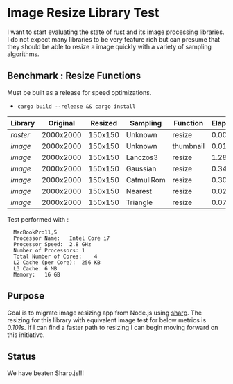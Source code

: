 # Image Resize Library Test 

I want to start evaluating the state of rust and its image processing libraries.  I do not expect many libraries to be very feature rich but can presume that they should be able to resize a image quickly with a variety of sampling algorithms. 

## Benchmark : Resize Functions

Must be built as a release for speed optimizations.
- ```cargo build --release && cargo install```

| **Library** | **Original** | **Resized** | **Sampling** |  **Function** | **Elapsed** |
|---|---|---|---|---|---|
| _raster_ | 2000x2000 | 150x150 | Unknown | resize | 0.006 |
| _image_ | 2000x2000 | 150x150 | Unknown | thumbnail | 0.013 |
| _image_ | 2000x2000 | 150x150 | Lanczos3 | resize | 1.281 |
| _image_ | 2000x2000 | 150x150 | Gaussian | resize | 0.342 |
| _image_ | 2000x2000 | 150x150 | CatmullRom | resize | 0.309 |
| _image_ | 2000x2000 | 150x150 | Nearest | resize | 0.020 |
| _image_ | 2000x2000 | 150x150 | Triangle | resize | 0.072 |

Test performed with :
```
  MacBookPro11,5
  Processor Name:	Intel Core i7
  Processor Speed:	2.8 GHz
  Number of Processors:	1
  Total Number of Cores:	4
  L2 Cache (per Core):	256 KB
  L3 Cache:	6 MB
  Memory:	16 GB
```

## Purpose 

Goal is to migrate image resizing app from Node.js using [sharp](http://sharp.pixelplumbing.com/en/stable/).  The resizing for this library with equivalent image test for below metrics is _0.101s_.  If I can find a faster path to resizing I can begin moving forward on this initiative.

## Status 
We have beaten Sharp.js!!!
